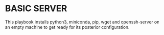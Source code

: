 # BASIC SERVER
This playbook installs python3, miniconda, pip, wget and openssh-server on an empty machine to get ready for its posterior configuration.
